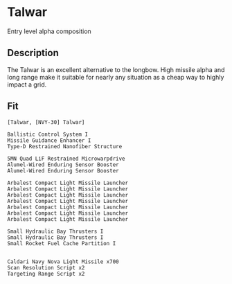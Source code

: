 # Talwar
Entry level alpha composition 

## Description
The Talwar is an excellent alternative to the longbow. High missile alpha and long range make it suitable for nearly any situation as a cheap way to highly impact a grid. 

## Fit
```
[Talwar, [NVY-30] Talwar]

Ballistic Control System I
Missile Guidance Enhancer I
Type-D Restrained Nanofiber Structure

5MN Quad LiF Restrained Microwarpdrive
Alumel-Wired Enduring Sensor Booster
Alumel-Wired Enduring Sensor Booster

Arbalest Compact Light Missile Launcher
Arbalest Compact Light Missile Launcher
Arbalest Compact Light Missile Launcher
Arbalest Compact Light Missile Launcher
Arbalest Compact Light Missile Launcher
Arbalest Compact Light Missile Launcher
Arbalest Compact Light Missile Launcher

Small Hydraulic Bay Thrusters I
Small Hydraulic Bay Thrusters I
Small Rocket Fuel Cache Partition I


Caldari Navy Nova Light Missile x700
Scan Resolution Script x2
Targeting Range Script x2
```